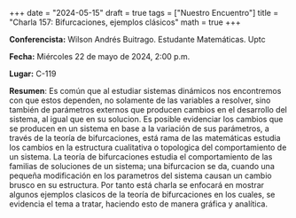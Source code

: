 +++
date  = "2024-05-15"
draft = true
tags  = ["Nuestro Encuentro"]
title = "Charla 157: Bifurcaciones, ejemplos clásicos"
math  = true
+++

**Conferencista:** Wilson Andrés Buitrago. Estudante Matemáticas. Uptc

**Fecha:** Miércoles 22 de mayo de 2024, 2:00 p.m.

**Lugar:** C-119

**Resumen**: Es común que al estudiar sistemas dinámicos nos encontremos con que estos dependen, no solamente de las variables a resolver, sino también de parámetros externos que producen cambios en el desarrollo del sistema, al igual que en su solucion. Es posible evidenciar los cambios que se producen en un sistema en base a la variación de sus parámetros, a través de la teoría de bifurcaciones, está rama de las matemáticas estudia los cambios en la estructura cualitativa o topologica del comportamiento de un sistema. La teoría de bifurcaciones estudia el comportamiento de las familias de soluciones de un sistema; una bifurcacion se da, cuando una pequeña modificación en los parametros del sistema causan un cambio brusco en su estructura. Por tanto está charla se enfocará en mostrar algunos ejemplos clasicos de la teoría de bifurcaciones en los cuales, se evidencia el tema a tratar, haciendo esto de manera gráfica y analítica.
